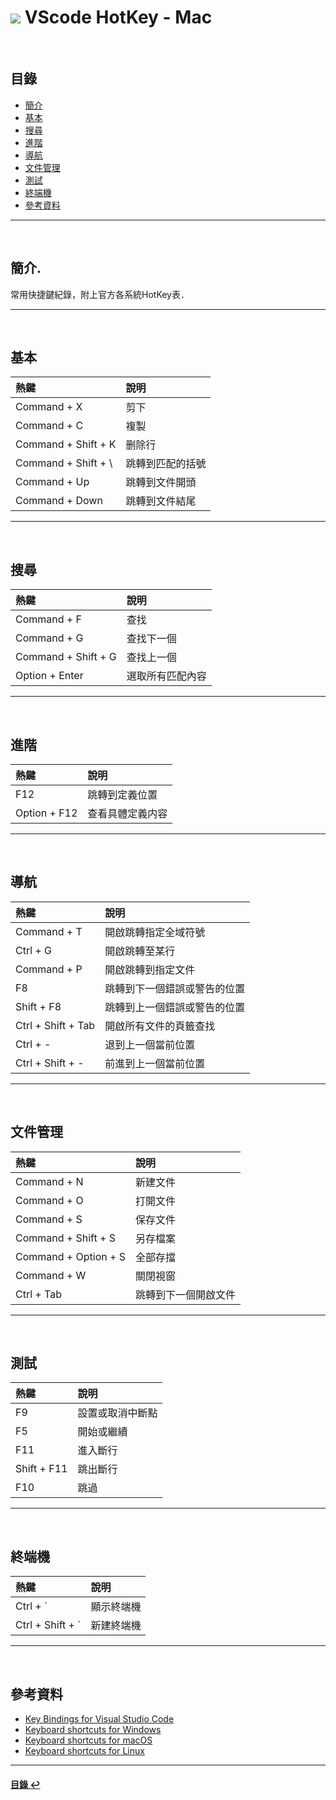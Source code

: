 # ![](https://drive.google.com/uc?id=10INx5_pkhMcYRdx_OO4rXNXxcsvPtBYq) VScode HotKey - Mac

<br>

<!--ts-->
## 目錄
* [簡介](#簡介)
* [基本](#基本)
* [搜尋](#搜尋)
* [進階](#進階)
* [導航](#導航)
* [文件管理](#文件管理)
* [測試](#測試)
* [終端機](#終端機)
* [參考資料](#參考資料)
<!--te-->

---
<br>

## 簡介.
常用快捷鍵紀錄，附上官方各系統HotKey表．

---
<br>

## 基本

| 熱鍵                | 說明             |
| :------------------ | :--------------- |
| Command + X         | 剪下             |
| Command + C         | 複製             |
| Command + Shift + K | 删除行           |
| Command + Shift + \ | 跳轉到匹配的括號 |
| Command + Up        | 跳轉到文件開頭   |
| Command + Down      | 跳轉到文件結尾   |

---
<br>

## 搜尋

| 熱鍵                | 說明             |
| :------------------ | :--------------- |
| Command + F         | 查找             |
| Command + G         | 查找下一個       |
| Command + Shift + G | 查找上一個       |
| Option + Enter      | 選取所有匹配內容 |

---
<br>

## 進階

| 熱鍵         | 說明             |
| :----------- | :--------------- |
| F12          | 跳轉到定義位置   |
| Option + F12 | 查看具體定義内容 |

---
<br>

## 導航

| 熱鍵               | 說明                         |
| :----------------- | :--------------------------- |
| Command + T        | 開啟跳轉指定全域符號         |
| Ctrl + G           | 開啟跳轉至某行               |
| Command + P        | 開啟跳轉到指定文件           |
| F8                 | 跳轉到下一個錯誤或警告的位置 |
| Shift + F8         | 跳轉到上一個錯誤或警告的位置 |
| Ctrl + Shift + Tab | 開啟所有文件的頁籤查找       |
| Ctrl + -           | 退到上一個當前位置           |
| Ctrl + Shift + -   | 前進到上一個當前位置         |

---
<br>

## 文件管理

| 熱鍵                 | 說明                 |
| :------------------- | :------------------- |
| Command + N          | 新建文件             |
| Command + O          | 打開文件             |
| Command + S          | 保存文件             |
| Command + Shift + S  | 另存檔案             |
| Command + Option + S | 全部存擋             |
| Command + W          | 關閉視窗             |
| Ctrl + Tab           | 跳轉到下一個開啟文件 |

---
<br>

## 測試

| 熱鍵        | 說明             |
| :---------- | :--------------- |
| F9          | 設置或取消中斷點 |
| F5          | 開始或繼續       |
| F11         | 進入斷行         |
| Shift + F11 | 跳出斷行         |
| F10         | 跳過             |

---
<br>

## 終端機

| 熱鍵             | 說明       |
| :--------------- | :--------- |
| Ctrl + `         | 顯示終端機 |
| Ctrl + Shift + ` | 新建終端機 |

---
<br>

## 參考資料
- [Key Bindings for Visual Studio Code](https://code.visualstudio.com/docs/getstarted/keybindings) <br>
- [Keyboard shortcuts for Windows](https://code.visualstudio.com/shortcuts/keyboard-shortcuts-windows.pdf) <br>
- [Keyboard shortcuts for macOS](https://code.visualstudio.com/shortcuts/keyboard-shortcuts-macos.pdf) <br>
- [Keyboard shortcuts for Linux](https://code.visualstudio.com/shortcuts/keyboard-shortcuts-linux.pdf) <br>
---
<!--ts-->
#### [目錄 ↩](#目錄)
<!--te-->
